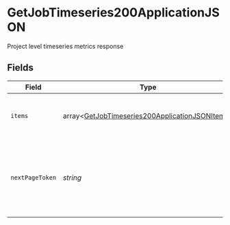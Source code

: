# GetJobTimeseries200ApplicationJSON

Project level timeseries metrics response


## Fields

| Field                                                                                                                | Type                                                                                                                 | Required                                                                                                             | Description                                                                                                          |
| -------------------------------------------------------------------------------------------------------------------- | -------------------------------------------------------------------------------------------------------------------- | -------------------------------------------------------------------------------------------------------------------- | -------------------------------------------------------------------------------------------------------------------- |
| `items`                                                                                                              | array<[GetJobTimeseries200ApplicationJSONItems](../../models/operations/GetJobTimeseries200ApplicationJSONItems.md)> | :heavy_check_mark:                                                                                                   | Aggregate metrics for a workflow at a time granularity                                                               |
| `nextPageToken`                                                                                                      | *string*                                                                                                             | :heavy_check_mark:                                                                                                   | A token to pass as a `page-token` query parameter to return the next page of results.                                |
